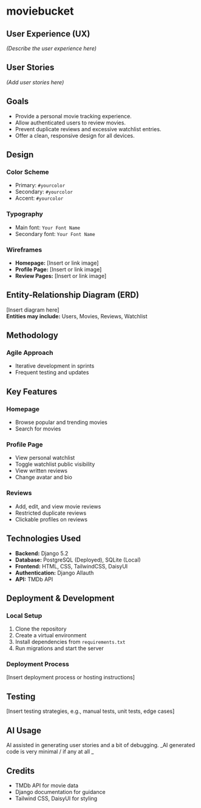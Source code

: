 # moviebucket 

## User Experience (UX)
*(Describe the user experience here)*

## User Stories
*(Add user stories here)*

## Goals
- Provide a personal movie tracking experience.  
- Allow authenticated users to review movies.  
- Prevent duplicate reviews and excessive watchlist entries.  
- Offer a clean, responsive design for all devices.  

## Design

### Color Scheme
- Primary: `#yourcolor`  
- Secondary: `#yourcolor`  
- Accent: `#yourcolor`  

### Typography
- Main font: `Your Font Name`  
- Secondary font: `Your Font Name`  

### Wireframes
- **Homepage:** [Insert or link image]  
- **Profile Page:** [Insert or link image]  
- **Review Pages:** [Insert or link image]  

## Entity-Relationship Diagram (ERD)
[Insert diagram here]  
**Entities may include:** Users, Movies, Reviews, Watchlist  

## Methodology

### Agile Approach
- Iterative development in sprints  
- Frequent testing and updates  

## Key Features

### Homepage
- Browse popular and trending movies  
- Search for movies  

### Profile Page
- View personal watchlist
- Toggle watchlist public visibility 
- View written reviews
- Change avatar and bio 

### Reviews
- Add, edit, and view movie reviews  
- Restricted duplicate reviews
- Clickable profiles on reviews

## Technologies Used
- **Backend:** Django 5.2  
- **Database:** PostgreSQL (Deployed), SQLite (Local) 
- **Frontend:** HTML, CSS, TailwindCSS, DaisyUI
- **Authentication:** Django Allauth  
- **API:** TMDb API  

## Deployment & Development

### Local Setup
1. Clone the repository  
2. Create a virtual environment  
3. Install dependencies from `requirements.txt`  
4. Run migrations and start the server  

### Deployment Process
[Insert deployment process or hosting instructions]  

## Testing
[Insert testing strategies, e.g., manual tests, unit tests, edge cases]  

## AI Usage
AI assisted in generating user stories and a bit of debugging.
_AI generated code is very minimal / if any at all
_
## Credits
- TMDb API for movie data  
- Django documentation for guidance  
- Tailwind CSS, DaisyUI for styling

